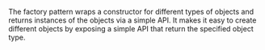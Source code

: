 The factory pattern wraps a constructor for different types of objects and returns instances of the objects via a simple API. It makes it easy to create different objects by exposing a simple API that return the specified object type.
